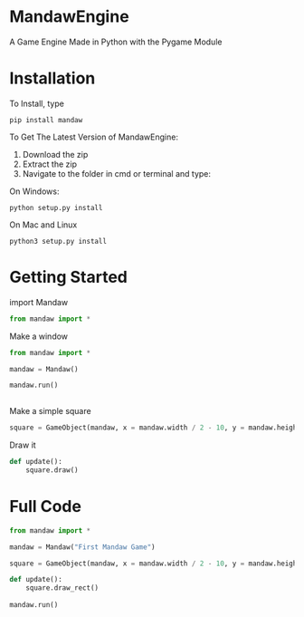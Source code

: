 # MandawEngine
A Game Engine Made in Python with the Pygame Module

# Installation
To Install, type
```
pip install mandaw
```
To Get The Latest Version of MandawEngine:
1) Download the zip
2) Extract the zip
3) Navigate to the folder in cmd or terminal and type:

On Windows:
```
python setup.py install
```
On Mac and Linux
```
python3 setup.py install
```

# Getting Started
import Mandaw
```py
from mandaw import *
```

Make a window
```py
from mandaw import *

mandaw = Mandaw() 

mandaw.run()
    
```
Make a simple square
```py
square = GameObject(mandaw, x = mandaw.width / 2 - 10, y = mandaw.height / 2 - 10, color = "red", width = 20, height = 20)
```
Draw it
```py
def update():
    square.draw()
```
# Full Code
```py
from mandaw import *

mandaw = Mandaw("First Mandaw Game")

square = GameObject(mandaw, x = mandaw.width / 2 - 10, y = mandaw.height / 2 - 10, color = "red", width = 20, height = 20)

def update():
    square.draw_rect()
    
mandaw.run()
```
